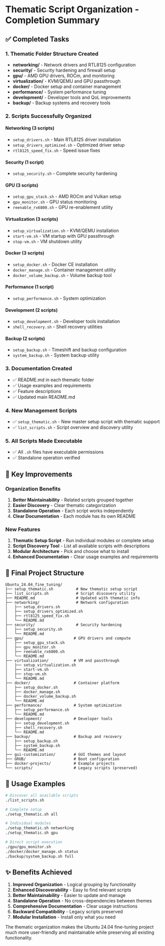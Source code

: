 # Thematic Script Organization - Completion Summary

## ✅ Completed Tasks

### 1. Thematic Folder Structure Created
- **networking/** - Network drivers and RTL8125 configuration
- **security/** - Security hardening and firewall setup
- **gpu/** - AMD GPU drivers, ROCm, and monitoring
- **virtualization/** - KVM/QEMU and GPU passthrough
- **docker/** - Docker setup and container management
- **performance/** - System performance tuning
- **development/** - Developer tools and QoL improvements
- **backup/** - Backup systems and recovery tools

### 2. Scripts Successfully Organized

#### Networking (3 scripts)
- `setup_drivers.sh` - Main RTL8125 driver installation
- `setup_drivers_optimized.sh` - Optimized driver setup
- `rtl8125_speed_fix.sh` - Speed issue fixes

#### Security (1 script)
- `setup_security.sh` - Complete security hardening

#### GPU (3 scripts)
- `setup_gpu_stack.sh` - AMD ROCm and Vulkan setup
- `gpu_monitor.sh` - GPU status monitoring
- `reenable_rx6800.sh` - GPU re-enablement utility

#### Virtualization (3 scripts)
- `setup_virtualization.sh` - KVM/QEMU installation
- `start-vm.sh` - VM startup with GPU passthrough
- `stop-vm.sh` - VM shutdown utility

#### Docker (3 scripts)
- `setup_docker.sh` - Docker CE installation
- `docker_manage.sh` - Container management utility
- `docker_volume_backup.sh` - Volume backup tool

#### Performance (1 script)
- `setup_performance.sh` - System optimization

#### Development (2 scripts)
- `setup_development.sh` - Developer tools installation
- `shell_recovery.sh` - Shell recovery utilities

#### Backup (2 scripts)
- `setup_backup.sh` - Timeshift and backup configuration
- `system_backup.sh` - System backup utility

### 3. Documentation Created
- ✅ README.md in each thematic folder
- ✅ Usage examples and requirements
- ✅ Feature descriptions
- ✅ Updated main README.md

### 4. New Management Scripts
- ✅ `setup_thematic.sh` - New master setup script with thematic support
- ✅ `list_scripts.sh` - Script overview and discovery utility

### 5. All Scripts Made Executable
- ✅ All `.sh` files have executable permissions
- ✅ Standalone operation verified

## 🎯 Key Improvements

### Organization Benefits
1. **Better Maintainability** - Related scripts grouped together
2. **Easier Discovery** - Clear thematic categorization
3. **Standalone Operation** - Each script works independently
4. **Clear Documentation** - Each module has its own README

### New Features
1. **Thematic Setup Script** - Run individual modules or complete setup
2. **Script Discovery Tool** - List all available scripts with descriptions
3. **Modular Architecture** - Pick and choose what to install
4. **Enhanced Documentation** - Clear usage examples and requirements

## 📁 Final Project Structure

```
Ubuntu_24.04_fine_tuning/
├── setup_thematic.sh          # New thematic setup script
├── list_scripts.sh            # Script discovery utility
├── README.md                  # Updated with thematic info
├── networking/                # Network configuration
│   ├── setup_drivers.sh
│   ├── setup_drivers_optimized.sh
│   ├── rtl8125_speed_fix.sh
│   └── README.md
├── security/                  # Security hardening
│   ├── setup_security.sh
│   └── README.md
├── gpu/                      # GPU drivers and compute
│   ├── setup_gpu_stack.sh
│   ├── gpu_monitor.sh
│   ├── reenable_rx6800.sh
│   └── README.md
├── virtualization/           # VM and passthrough
│   ├── setup_virtualization.sh
│   ├── start-vm.sh
│   ├── stop-vm.sh
│   └── README.md
├── docker/                   # Container platform
│   ├── setup_docker.sh
│   ├── docker_manage.sh
│   ├── docker_volume_backup.sh
│   └── README.md
├── performance/              # System optimization
│   ├── setup_performance.sh
│   └── README.md
├── development/              # Developer tools
│   ├── setup_development.sh
│   ├── shell_recovery.sh
│   └── README.md
├── backup/                   # Backup and recovery
│   ├── setup_backup.sh
│   ├── system_backup.sh
│   └── README.md
├── gui-customization/        # GUI themes and layout
├── GRUB/                     # Boot configuration
├── docker-projects/          # Example projects
└── scripts/                  # Legacy scripts (preserved)
```

## 🚀 Usage Examples

```bash
# Discover all available scripts
./list_scripts.sh

# Complete setup
./setup_thematic.sh all

# Individual modules
./setup_thematic.sh networking
./setup_thematic.sh gpu

# Direct script execution
./gpu/gpu_monitor.sh
./docker/docker_manage.sh status
./backup/system_backup.sh full
```

## ✨ Benefits Achieved

1. **Improved Organization** - Logical grouping by functionality
2. **Enhanced Discoverability** - Easy to find relevant scripts
3. **Better Maintainability** - Easier to update and manage
4. **Standalone Operation** - No cross-dependencies between themes
5. **Comprehensive Documentation** - Clear usage instructions
6. **Backward Compatibility** - Legacy scripts preserved
7. **Modular Installation** - Install only what you need

The thematic organization makes the Ubuntu 24.04 fine-tuning project much more user-friendly and maintainable while preserving all existing functionality.
